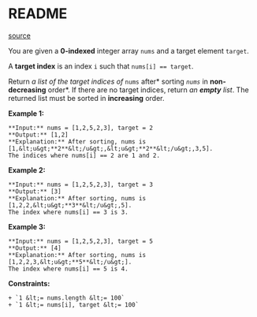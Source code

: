 # README #

[source](https://leetcode.com/problems/find-target-indices-after-sorting-array/)

You are given a **0-indexed** integer array `nums` and a target element `target`.

A **target index** is an index `i` such that `nums[i] == target`.

Return *a list of the target indices of* `nums` after* sorting *`nums`* in **non-decreasing** order*. If there are no target indices, return *an **empty** list*. The returned list must be sorted in **increasing** order.


**Example 1:**

```
**Input:** nums = [1,2,5,2,3], target = 2
**Output:** [1,2]
**Explanation:** After sorting, nums is [1,&lt;u&gt;**2**&lt;/u&gt;,&lt;u&gt;**2**&lt;/u&gt;,3,5].
The indices where nums[i] == 2 are 1 and 2.

```


**Example 2:**

```
**Input:** nums = [1,2,5,2,3], target = 3
**Output:** [3]
**Explanation:** After sorting, nums is [1,2,2,&lt;u&gt;**3**&lt;/u&gt;,5].
The index where nums[i] == 3 is 3.

```


**Example 3:**

```
**Input:** nums = [1,2,5,2,3], target = 5
**Output:** [4]
**Explanation:** After sorting, nums is [1,2,2,3,&lt;u&gt;**5**&lt;/u&gt;].
The index where nums[i] == 5 is 4.

```



**Constraints:**


	+ `1 &lt;= nums.length &lt;= 100`
	+ `1 &lt;= nums[i], target &lt;= 100`



